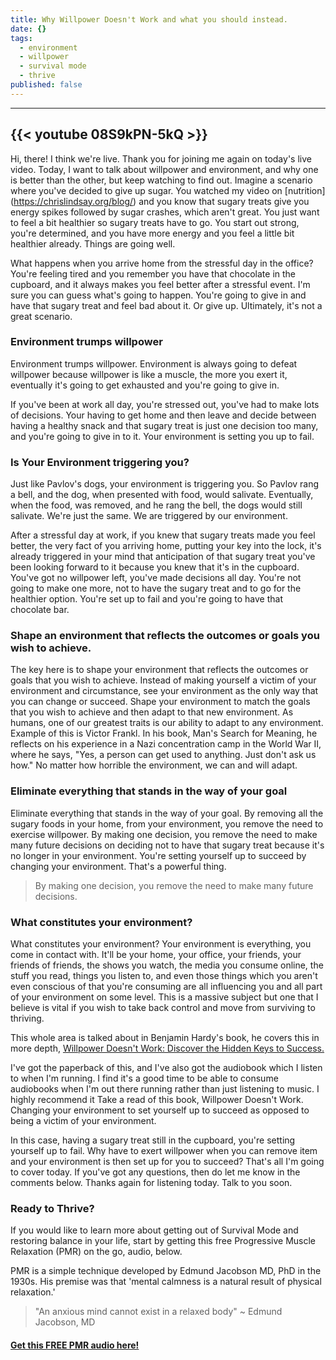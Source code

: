```yaml
---
title: Why Willpower Doesn't Work and what you should instead.
date: {}
tags:
  - environment
  - willpower
  - survival mode
  - thrive
published: false
---
```


---
{{< youtube 08S9kPN-5kQ >}}
---

Hi, there! I think we're live. Thank you for joining me again on today's live video. Today, I want to talk about willpower and environment, and why one is better than the other, but keep watching to find out. Imagine a scenario where you've decided to give up sugar. You watched my video on [nutrition] (https://chrislindsay.org/blog/) and you know that sugary treats give you energy spikes followed by sugar crashes, which aren't great. You just want to feel a bit healthier so sugary treats have to go. You start out strong, you're determined, and you have more energy and you feel a little bit healthier already. Things are going well.


What happens when you arrive home from the stressful day in the office? You're feeling tired and you remember you have that chocolate in the cupboard, and it always makes you feel better after a stressful event. I'm sure you can guess what's going to happen. You're going to give in and have that sugary treat and feel bad about it. Or give up. Ultimately, it's not a great scenario. 

### Environment trumps willpower

Environment trumps willpower. Environment is always going to defeat willpower because willpower is like a muscle, the more you exert it, eventually it's going to get exhausted and you're going to give in.

If you've been at work all day, you're stressed out, you've had to make lots of decisions. Your having to get home and then leave and decide between having a healthy snack and that sugary treat is just one decision too many, and you're going to give in to it. Your environment is setting you up to fail. 

### Is Your Environment triggering you?

Just like Pavlov's dogs, your environment is triggering you. So Pavlov rang a bell, and the dog, when presented with food, would salivate. Eventually, when the food, was removed, and he rang the bell, the dogs would still salivate. We're just the same. We are triggered by our environment.

After a stressful day at work, if you knew that sugary treats made you feel better, the very fact of you arriving home, putting your key into the lock, it's already triggered in your mind that anticipation of that sugary treat you've been looking forward to it because you knew that it's in the cupboard. You've got no willpower left, you've made decisions all day. You're not going to make one more, not to have the sugary treat and to go for the healthier option. You're set up to fail and you're going to have that chocolate bar.

### Shape an environment that reflects the outcomes or goals you wish to achieve.

The key here is to shape your environment that reflects the outcomes or goals that you wish to achieve. Instead of making yourself a victim of your environment and circumstance, see your environment as the only way that you can change or succeed. Shape your environment to match the goals that you wish to achieve and then adapt to that new environment. As humans, one of our greatest traits is our ability to adapt to any environment. Example of this is Victor Frankl. In his book, Man's Search for Meaning, he reflects on his experience in a Nazi concentration camp in the World War II, where he says, "Yes, a person can get used to anything. Just don't ask us how." No matter how horrible the environment, we can and will adapt. 

### Eliminate everything that stands in the way of your goal

Eliminate everything that stands in the way of your goal. By removing all the sugary foods in your home, from your environment, you remove the need to exercise willpower. By making one decision, you remove the need to make many future decisions on deciding not to have that sugary treat because it's no longer in your environment. You're setting yourself up to succeed by changing your environment. That's a powerful thing.

> By making one decision, you remove the need to make many future decisions.

### What constitutes your environment?

What constitutes your environment? Your environment is everything, you come in contact with. It'll be your home, your office, your friends, your friends of friends, the shows you watch, the media you consume online, the stuff you read, things you listen to, and even those things which you aren't even conscious of that you're consuming are all influencing you and all part of your environment on some level. This is a massive subject but one that I believe is vital if you wish to take back control and move from surviving to thriving. 

This whole area is talked about in Benjamin Hardy's book, he covers this in more depth, [Willpower Doesn't Work: Discover the Hidden Keys to Success.](https://www.amazon.co.uk/dp/B079VR5T6B/ref=cm_sw_em_r_mt_dp_U_6x.CCb5JDDRNW)

I've got the paperback of this, and I've also got the audiobook which I listen to when I'm running. I find it's a good time to be able to consume audiobooks when I'm out there running rather than just listening to music. I highly recommend it Take a read of this book, Willpower Doesn't Work. Changing your environment to set yourself up to succeed as opposed to being a victim of your environment.


In this case, having a sugary treat still in the cupboard, you're setting yourself up to fail. Why have to exert willpower when you can remove item and your environment is then set up for you to succeed? That's all I'm going to cover today. If you've got any questions, then do let me know in the comments below. Thanks again for listening today. Talk to you soon.


### Ready to Thrive?

If you would like to learn more about getting out of Survival Mode and restoring balance in your life, start by getting this free Progressive Muscle Relaxation (PMR) on the go, audio, below.



PMR is a simple technique developed by Edmund Jacobson MD, PhD in the 1930s. His premise was that 'mental calmness is a natural result of physical relaxation.'


> "An anxious mind cannot exist in a relaxed body" ~ Edmund Jacobson, MD


#### [Get this FREE PMR audio here!](https://fearextinguishers.com/)
